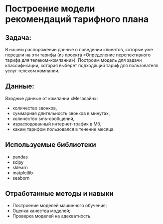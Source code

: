 # Построение модели рекомендаций тарифного плана

## Задача:

В нашем распоряжении данные о поведении клиентов, которые уже перешли на эти тарифы (из проекта «Определение перспективного тарифа для телеком-компании»). Построим модель для задачи классификации, которая выберет подходящий тариф для пользователя услуг телеком компании.

## Данные:
Входные данные от компании «Мегалайн»:

- количество звонков,
- суммарная длительность звонков в минутах,
- количество sms-сообщений,
- израсходованный интернет-трафик в Мб,
- каким тарифом пользовался в течение месяца.

## Используемые библиотеки
- pandas
- scipy
- sklearn
- matplotlib
- seaborn

## Отработанные методы и навыки
- Построение моделей машинного обучения;
- Оценка качества моделей;
- Проверка моделей на адекватность.
